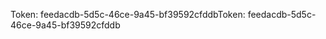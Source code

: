 <span data-ttu-id="27499-101">Token: feedacdb-5d5c-46ce-9a45-bf39592cfddb</span><span class="sxs-lookup"><span data-stu-id="27499-101">Token: feedacdb-5d5c-46ce-9a45-bf39592cfddb</span></span>